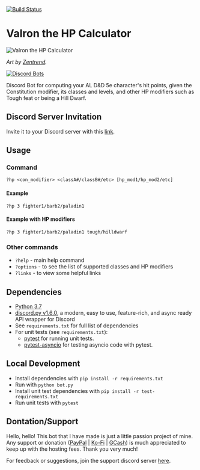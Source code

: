 [![Build Status](https://travis-ci.com/addicteduser/dnd-hp-calc-discordbot.svg?branch=master)](https://travis-ci.com/addicteduser/dnd-hp-calc-discordbot)

# Valron the HP Calculator

![Valron the HP Calculator](https://i.imgur.com/0bByXQ4.png?s=200)

_Art by [Zentrend](https://www.instagram.com/neil_is_zen/)._

[![Discord Bots](https://top.gg/api/widget/666625461811413008.svg)](https://top.gg/bot/666625461811413008)

Discord Bot for computing your AL D&amp;D 5e character's hit points, given the Constitution modifier, its classes and levels, and other HP modifiers such as Tough feat or being a Hill Dwarf.

## Discord Server Invitation

Invite it to your Discord server with this [link](https://discordapp.com/api/oauth2/authorize?client_id=666625461811413008&permissions=11264&scope=bot).

## Usage

### Command

`?hp <con_modifier> <classA#/classB#/etc> [hp_mod1/hp_mod2/etc]`

#### Example

`?hp 3 fighter1/barb2/paladin1`

#### Example with HP modifiers

`?hp 3 fighter1/barb2/paladin1 tough/hilldwarf`

### Other commands

- `?help` - main help command
- `?options` - to see the list of supported classes and HP modifiers
- `?links` - to view some helpful links

## Dependencies

- [Python 3.7](https://docs.python.org/3.7/)
- [discord.py v1.6.0](https://discordpy.readthedocs.io/en/v1.6.0/), a modern, easy to use, feature-rich, and async ready API wrapper for Discord
- See `requirements.txt` for full list of dependencies
- For unit tests (see `requirements.txt`):
  - [pytest](https://docs.pytest.org/en/stable/) for running unit tests.
  - [pytest-asyncio](https://pypi.org/project/pytest-asyncio/) for testing asyncio code with pytest.

## Local Development

- Install dependencies with `pip install -r requirements.txt`
- Run with `python bot.py`
- Install unit test dependencies with `pip install -r test-requirements.txt`
- Run unit tests with `pytest`

## Dontation/Support

Hello, hello! This bot that I have made is just a little passion project of mine. Any support or donation ([PayPal](https://paypal.me/addicteduser) | [Ko-Fi](https://ko-fi.com/addicteduser) | [GCash](https://i.imgur.com/fnMORVa.jpg)) is much appreciated to keep up with the hosting fees. Thank you very much!

For feedback or suggestions, join the support discord server [here](https://discord.gg/waCBQuD).

<!--
CHEAT SHEET
- See if app is running: ps ax | grep bot.py
- End the app with: pkill -f bot.py
- Run app while saving logs: python3 -u bot.py > output.log &
-->
